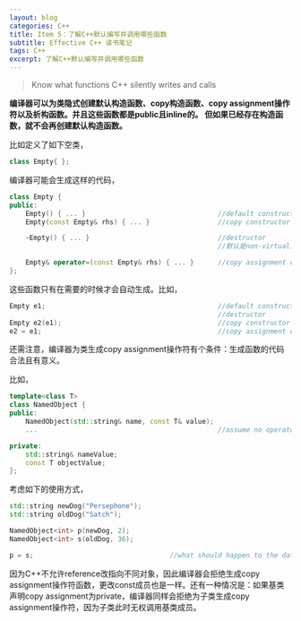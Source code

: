 ```yaml
---
layout: blog
categories: C++
title: Item 5：了解C++默认编写并调用哪些函数
subtitle: Effective C++ 读书笔记
tags: C++
excerpt: 了解C++默认编写并调用哪些函数
---
```


> Know what functions C++ silently writes and calls

**编译器可以为类隐式创建默认构造函数、copy构造函数、copy 
assignment操作符以及析构函数。并且这些函数都是public且inline的。
但如果已经存在构造函数，就不会再创建默认构造函数。**

比如定义了如下空类，

```cpp
class Empty{ };
```

编译器可能会生成这样的代码，

```cpp
class Empty {
public:
    Empty() { ... }                                 //default constructor 
    Empty(const Empty& rhs) { ... }                 //copy constructor

    ~Empty() { ... }                                //destructor
                                                    //默认是non-virtual，除非基类声明virtual析构函数

    Empty& operator=(const Empty& rhs) { ... }      //copy assignment operator
};
```

这些函数只有在需要的时候才会自动生成。比如，

```cpp
Empty e1;                                           //default constructor
                                                    //destructor
Empty e2(e1);                                       //copy constructor
e2 = e1;                                            //copy assignment operator
```

还需注意，编译器为类生成copy assignment操作符有个条件：生成函数的代码合法且有意义。

比如，

```cpp
template<class T>
class NamedObject {
public:
    NamedObject(std::string& name, const T& value);
    ...                                             //assume no operator= is declared

private:
    std::string& nameValue;
    const T objectValue;                        
};

```

考虑如下的使用方式，

```cpp
std::string newDog("Persephone");
std::string oldDog("Satch");

NamedObject<int> p(newDog, 2);
NamedObject<int> s(oldDog, 36);

p = s;                                  //what should happen to the data members in p?
```

因为C++不允许reference改指向不同对象，因此编译器会拒绝生成copy
assignment操作符函数，更改const成员也是一样。还有一种情况是：如果基类声明copy 
assignment为private，编译器同样会拒绝为子类生成copy assignment操作符，因为子类此时无权调用基类成员。

